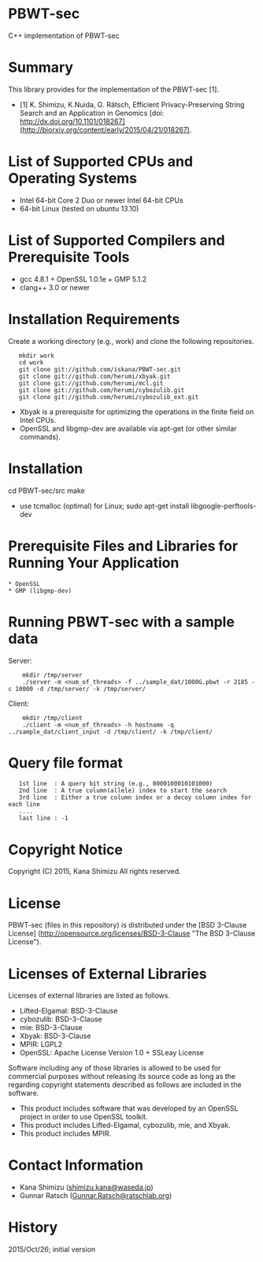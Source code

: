 # **PBWT-sec**

C++ implementation of PBWT-sec

# Summary
This library provides for the implementation of the PBWT-sec [1].

* [1] K. Shimizu, K.Nuida, G. R&auml;tsch, Efficient Privacy-Preserving String Search and an Application in Genomics [doi: http://dx.doi.org/10.1101/018267](http://biorxiv.org/content/early/2015/04/21/018267).

# List of Supported CPUs and Operating Systems
* Intel 64-bit Core 2 Duo or newer Intel 64-bit CPUs
* 64-bit Linux (tested on ubuntu 13.10)

# List of Supported Compilers and Prerequisite Tools
* gcc 4.8.1 + OpenSSL 1.0.1e + GMP 5.1.2
* clang++ 3.0 or newer

# Installation Requirements

Create a working directory (e.g., work) and clone the following repositories.

       mkdir work
       cd work
       git clone git://github.com/iskana/PBWT-sec.git
       git clone git://github.com/herumi/xbyak.git
       git clone git://github.com/herumi/mcl.git
       git clone git://github.com/herumi/cybozulib.git
       git clone git://github.com/herumi/cybozulib_ext.git

* Xbyak is a prerequisite for optimizing the operations in the finite field on Intel CPUs.
* OpenSSL and libgmp-dev are available via apt-get (or other similar commands).

# Installation

  cd PBWT-sec/src
  make

* use tcmalloc (optimal) for Linux; sudo apt-get install libgoogle-perftools-dev

# Prerequisite Files and Libraries for Running Your Application
	* OpenSSL
	* GMP (libgmp-dev)

# Running PBWT-sec with a sample data
Server:
		
		mkdir /tmp/server
		./server -m <num_of_threads> -f ../sample_dat/1000G.pbwt -r 2185 -c 10000 -d /tmp/server/ -k /tmp/server/

Client:

		mkdir /tmp/client
		./client -m <num_of_threads> -h hostname -q ../sample_dat/client_input -d /tmp/client/ -k /tmp/client/

# Query file format
 	   1st line	 : A query bit string (e.g., 0000100010101000)
	   2nd line	 : A true column(allele) index to start the search
	   3rd line  : Either a true column index or a decoy column index for each line
	   ....
	   last line : -1

# Copyright Notice

Copyright (C) 2015, Kana Shimizu
All rights reserved.

# License

PBWT-sec (files in this repository) is distributed under the [BSD 3-Clause License] (http://opensource.org/licenses/BSD-3-Clause "The BSD 3-Clause License").

# Licenses of External Libraries

Licenses of external libraries are listed as follows.

* Lifted-Elgamal: BSD-3-Clause
* cybozulib: BSD-3-Clause
* mie: BSD-3-Clause
* Xbyak: BSD-3-Clause
* MPIR: LGPL2
* OpenSSL: Apache License Version 1.0 + SSLeay License

Software including any of those libraries is allowed to be used for commercial purposes without releasing its source code as long as the regarding copyright statements described as follows are included in the software.

* This product includes software that was developed by an OpenSSL project in order to use OpenSSL toolkit.
* This product includes Lifted-Elgamal, cybozulib, mie, and Xbyak.
* This product includes MPIR.

# Contact Information

* Kana Shimizu (shimizu.kana@waseda.jp)
* Gunnar Ratsch (Gunnar.Ratsch@ratschlab.org)

# History

2015/Oct/26; initial version

